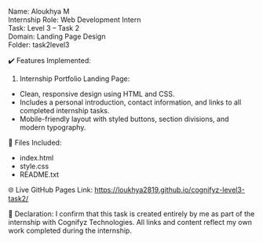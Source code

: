 Name: Aloukhya M  
Internship Role: Web Development Intern  
Task: Level 3 – Task 2  
Domain: Landing Page Design  
Folder: task2level3

✔️ Features Implemented:

1. Internship Portfolio Landing Page:
- Clean, responsive design using HTML and CSS.
- Includes a personal introduction, contact information, and links to all completed internship tasks.
- Mobile-friendly layout with styled buttons, section divisions, and modern typography.

📂 Files Included:
- index.html
- style.css
- README.txt

🌐 Live GitHub Pages Link:
https://loukhya2819.github.io/cognifyz-level3-task2/

📢 Declaration:
I confirm that this task is created entirely by me as part of the internship with Cognifyz Technologies. All links and content reflect my own work completed during the internship.
